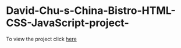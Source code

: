 # David-Chu-s-China-Bistro-HTML-CSS-JavaScript-project-

To view the project click [here](https://scarletcoder7.github.io/David-Chu-s-China-Bistro-HTML-CSS-JavaScript-project-/)
